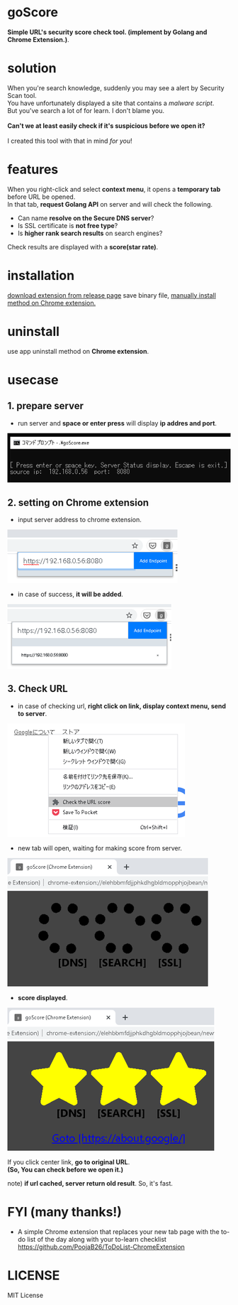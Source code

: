 # goScore

**Simple URL's security score check tool. (implement by Golang and Chrome Extension.)**.

# solution

When you're search knowledge, suddenly you may see a alert by Security Scan tool.<br>
You have unfortunately displayed a site that contains a *malware script*.<br>
But you've search a lot of for learn. I don't blame you.<br>
<br>
**Can't we at least easily check if it's suspicious before we open it?**<br>
<br>
I created this tool with that in mind *for you*!<br>

# features

When you right-click and select **context menu**, it opens a **temporary tab** before URL be opened.<br>
In that tab, **request Golang API** on server and will check the following.<br>

- Can name **resolve on the Secure DNS server**?
- Is SSL certificate is **not free type**?
- Is **higher rank search results** on search engines?

Check results are displayed with a **score(star rate)**.

# installation

[download extension from release page](https://github.com/yasutakatou/goScoreExtension/releases)
save binary file, [manually install method on Chrome extension.](https://www.cnet.com/how-to/how-to-install-chrome-extensions-manually/)

# uninstall

use app uninstall method on **Chrome extension**.

# usecase

## 1. prepare server

- run server and **space or enter press** will display **ip addres and port**.

![1](https://github.com/yasutakatou/goScore/blob/pic/1.png)

## 2. setting on Chrome extension

- input server address to chrome extension.

![2a](https://github.com/yasutakatou/goScore/blob/pic/2a.png)

- in case of success, **it will be added**.

![2b](https://github.com/yasutakatou/goScore/blob/pic/2b.png)

## 3. Check URL

- in case of checking url, **right click on link, display context menu, send to server**.

![3a](https://github.com/yasutakatou/goScore/blob/pic/3a.png)

- new tab will open, waiting for making score from server.

![3b](https://github.com/yasutakatou/goScore/blob/pic/3b.png)

- **score displayed**.

![3c](https://github.com/yasutakatou/goScore/blob/pic/3c.png)

If you click center link, **go to original URL**.<br>
**(So, You can check before we open it.)**<br>

note) **if url cached, server return old result**. So, it's fast.<br>

# FYI (many thanks!)

 - A simple Chrome extension that replaces your new tab page with the to-do list of the day along with your to-learn checklist<br>
https://github.com/PoojaB26/ToDoList-ChromeExtension

# LICENSE

MIT License
